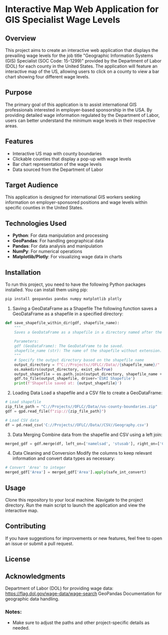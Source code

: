 # Interactive Map Web Application for GIS Specialist Wage Levels

## Overview
This project aims to create an interactive web application that displays the prevailing wage levels for the job title "Geographic Information Systems (GIS) Specialist (SOC Code: 15-1299)" provided by the Department of Labor (DOL) for each county in the United States. The application will feature an interactive map of the US, allowing users to click on a county to view a bar chart showing four different wage levels.

## Purpose
The primary goal of this application is to assist international GIS professionals interested in employer-based sponsorship in the USA. By providing detailed wage information regulated by the Department of Labor, users can better understand the minimum wage levels in their respective areas.

## Features
- Interactive US map with county boundaries
- Clickable counties that display a pop-up with wage levels
- Bar chart representation of the wage levels
- Data sourced from the Department of Labor

## Target Audience
This application is designed for international GIS workers seeking information on employer-sponsored positions and wage levels within specific counties in the United States.

## Technologies Used
- **Python**: For data manipulation and processing
- **GeoPandas**: For handling geographical data
- **Pandas**: For data analysis and manipulation
- **NumPy**: For numerical operations
- **Matplotlib/Plotly**: For visualizing wage data in charts

## Installation
To run this project, you need to have the following Python packages installed. You can install them using pip:

```bash
pip install geopandas pandas numpy matplotlib plotly
```
1. Saving a GeoDataFrame as a Shapefile
The following function saves a GeoDataFrame as a shapefile in a specified directory:
```python
def save_shapefile_within_dir(gdf, shapefile_name):
    """
    Saves a GeoDataFrame as a shapefile in a directory named after the shapefile.
    
    Parameters:
    gdf (GeoDataFrame): The GeoDataFrame to be saved.
    shapefile_name (str): The name of the shapefile without extension.
    """
    # Specify the output directory based on the shapefile name
    output_directory = f"C://Projects//OFLC//Data//{shapefile_name}/"
    os.makedirs(output_directory, exist_ok=True)
    output_shapefile = os.path.join(output_directory, shapefile_name + '.shp')
    gdf.to_file(output_shapefile, driver='ESRI Shapefile')
    print(f'Shapefile saved at: {output_shapefile}')
```
2. Loading Data
Load a shapefile and a CSV file to create a GeoDataFrame:
```Python
# Load shapefile
zip_file_path = "C://Projects//OFLC//Data//us-county-boundaries.zip"
gdf = gpd.read_file(f"zip://{zip_file_path}")

# Load CSV data
df = pd.read_csv('C://Projects//OFLC//Data//CSV//Geography.csv')
```
3. Data Merging
Combine data from the shapefile and CSV using a left join:

```python
merged_gdf = gdf.merge(df, left_on=['namelsad', 'stusab'], right_on=['CountyTownName', 'StateAb'], how='left')
```
4. Data Cleaning and Conversion
Modify the columns to keep relevant information and convert data types as necessary:
```python
# Convert 'Area' to integer
merged_gdf['Area'] = merged_gdf['Area'].apply(safe_int_convert)
```

## Usage
Clone this repository to your local machine.
Navigate to the project directory.
Run the main script to launch the application and view the interactive map.

## Contributing
If you have suggestions for improvements or new features, feel free to open an issue or submit a pull request.

## License

## Acknowledgments
Department of Labor (DOL) for providing wage data: https://flag.dol.gov/wage-data/wage-search
GeoPandas Documentation for geographic data handling.

### Notes:
- Make sure to adjust the paths and other project-specific details as needed.
